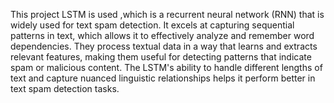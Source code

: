 This project LSTM is used ,which is a recurrent neural network (RNN) that is widely used for text spam detection. It excels at capturing sequential patterns in text, which allows it to effectively analyze and remember word dependencies. They process textual data in a way that learns and extracts relevant features, making them useful for detecting patterns that indicate spam or malicious content. The LSTM's ability to handle different lengths of text and capture nuanced linguistic relationships helps it perform better in text spam detection tasks.
